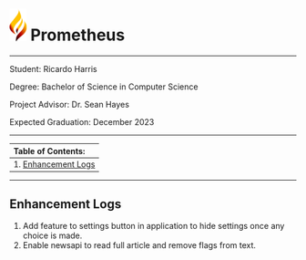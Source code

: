 # <img src="../media/prometheus_logo.png" style="width:30px"> Prometheus

---
Student: Ricardo Harris

Degree: Bachelor of Science in Computer Science

Project Advisor: Dr. Sean Hayes

Expected Graduation: December 2023

---

<table>
	<thead>
		<tr>
			<th align="left">
				Table of Contents:
			</th>
		</tr>
	</thead>
	<tbody>
		<tr>
			<td>
				1. <a href="#result">Enhancement Logs</a>
			</td>
		</tr>
	</tbody>
</table>

---
## Enhancement Logs <a id="result"></a>
1. Add feature to settings button in application to hide settings once any choice is made.
2. Enable newsapi to read full article and remove flags from text.

